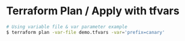 # Terraform Plan / Apply with tfvars
```bash
# Using variable file & var parameter example
$ terraform plan -var-file demo.tfvars -var='prefix=canary'
```
